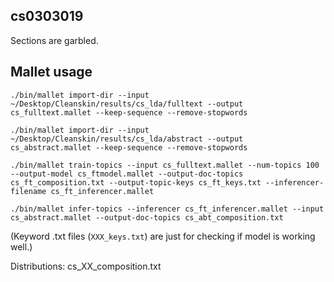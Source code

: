 ## cs0303019
Sections are garbled.

##  Mallet usage

```
./bin/mallet import-dir --input ~/Desktop/Cleanskin/results/cs_lda/fulltext --output cs_fulltext.mallet --keep-sequence --remove-stopwords

./bin/mallet import-dir --input ~/Desktop/Cleanskin/results/cs_lda/abstract --output cs_abstract.mallet --keep-sequence --remove-stopwords

./bin/mallet train-topics --input cs_fulltext.mallet --num-topics 100 --output-model cs_ftmodel.mallet --output-doc-topics cs_ft_composition.txt --output-topic-keys cs_ft_keys.txt --inferencer-filename cs_ft_inferencer.mallet

./bin/mallet infer-topics --inferencer cs_ft_inferencer.mallet --input cs_abstract.mallet --output-doc-topics cs_abt_composition.txt
```

(Keyword .txt files (`XXX_keys.txt`) are just for checking if model is working well.)

Distributions: cs_XX_composition.txt